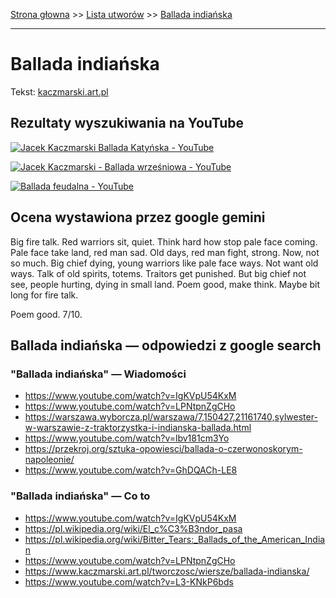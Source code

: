 [Strona głowna](../index.md) >> [Lista utworów](../list.md) >> [Ballada indiańska](35.md)

---

# Ballada indiańska

Tekst: [kaczmarski.art.pl](https://www.kaczmarski.art.pl/tworczosc/wiersze/ballada-indianska/)

## Rezultaty wyszukiwania na YouTube

[![Jacek Kaczmarski Ballada Katyńska - YouTube](http://img.youtube.com/vi/brSWMfhABlQ/0.jpg)](https://www.youtube.com/watch?v=brSWMfhABlQ "Jacek Kaczmarski Ballada Katyńska - YouTube")

[![Jacek Kaczmarski - Ballada wrześniowa - YouTube](http://img.youtube.com/vi/XHZSp9VUw4A/0.jpg)](https://www.youtube.com/watch?v=XHZSp9VUw4A "Jacek Kaczmarski - Ballada wrześniowa - YouTube")

[![Ballada feudalna - YouTube](http://img.youtube.com/vi/e5Rnx3henTU/0.jpg)](https://www.youtube.com/watch?v=e5Rnx3henTU "Ballada feudalna - YouTube")

## Ocena wystawiona przez google gemini

Big fire talk. Red warriors sit, quiet. Think hard how stop pale face coming. Pale face take land, red man sad. Old days, red man fight, strong. Now, not so much. Big chief dying, young warriors like pale face ways. Not want old ways. Talk of old spirits, totems. Traitors get punished. But big chief not see, people hurting, dying in small land. Poem good, make think. Maybe bit long for fire talk.

Poem good. 7/10.


## Ballada indiańska — odpowiedzi z google search

### "Ballada indiańska" — Wiadomości

 - <https://www.youtube.com/watch?v=IgKVpU54KxM>
 - <https://www.youtube.com/watch?v=LPNtpnZgCHo>
 - <https://warszawa.wyborcza.pl/warszawa/7,150427,21161740,sylwester-w-warszawie-z-traktorzystka-i-indianska-ballada.html>
 - <https://www.youtube.com/watch?v=lbv181cm3Yo>
 - <https://przekroj.org/sztuka-opowiesci/ballada-o-czerwonoskorym-napoleonie/>
 - <https://www.youtube.com/watch?v=GhDQACh-LE8>

### "Ballada indiańska" — Co to

 - <https://www.youtube.com/watch?v=IgKVpU54KxM>
 - <https://pl.wikipedia.org/wiki/El_c%C3%B3ndor_pasa>
 - <https://pl.wikipedia.org/wiki/Bitter_Tears:_Ballads_of_the_American_Indian>
 - <https://www.youtube.com/watch?v=LPNtpnZgCHo>
 - <https://www.kaczmarski.art.pl/tworczosc/wiersze/ballada-indianska/>
 - <https://www.youtube.com/watch?v=L3-KNkP6bds>

